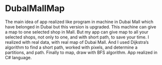 # DubalMallMap

The main idea of app realized like program in machine in Dubai Mall which have belonged in Dubai but this version is upgraded.
This machine can give a map to one selected shop in Mall. But my app can give map to all your selected shops, not only to one, 
and with short path, to save your time. I realized with real data, with real map of Dubai Mall.
And I used Dijkstra’s algorithm to find a short path, worked with pixels, and determine a partitions, and path. 
Finally to map, draw with BFS algorithm. App realized in C# language.
